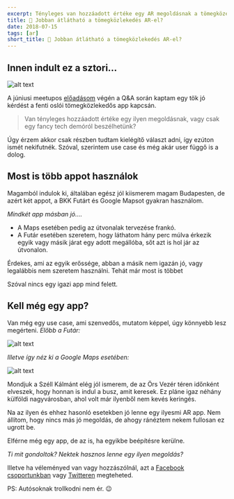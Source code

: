 ```yaml
---
excerpt: Tényleges van hozzáadott értéke egy AR megoldásnak a tömegközelekdéshez, vagy csak egy fancy tech demó az egész?
title: 🚏 Jobban átlátható a tömegközlekedés AR-el?
date: 2018-07-15
tags: [ar]
short_title: 🚏 Jobban átlátható a tömegközlekedés AR-el?
---
```


## Innen indult ez a sztori...

![alt text](https://appcraft.hu/assets/img/ar-pt-01.gif)

A júniusi meetupos [előadásom](http://bit.ly/acm-18-june-vid-03) végén a Q&A során kaptam egy tök jó kérdést a fenti oslói tömegközlekedős app kapcsán.

> Van tényleges hozzáadott értéke egy ilyen megoldásnak, vagy csak egy fancy tech demóról beszélhetünk?

Úgy érzem akkor csak részben tudtam kielégítő választ adni, így ezúton ismét nekifutnék. Szóval, szerintem use case és még akár user függő is a dolog.

## Most is több appot használok

Magamból indulok ki, általában egész jól kiismerem magam Budapesten, de azért két appot, a BKK Futárt és Google Mapsot gyakran használom.

*Mindkét app másban jó....*
- A Maps esetében pedig az útvonalak tervezése frankó.
- A Futár esetében szeretem, hogy láthatom hány perc múlva érkezik egyik vagy másik járat egy adott megállóba, sőt azt is hol jár az útvonalon.

Érdekes, ami az egyik erőssége, abban a másik nem igazán jó, vagy legalábbis nem szeretem használni. Tehát már most is többet

Szóval nincs egy igazi app mind felett.

## Kell még egy app?

Van még egy use case, ami szenvedős, mutatom képpel, úgy könnyebb lesz megérteni. *Előbb a Futár:*

![alt text](https://appcraft.hu/assets/img/ar-pt-02.png)

*Illetve így néz ki a Google Maps esetében:*

![alt text](https://appcraft.hu/assets/img/ar-pt-03.png)

Mondjuk a Széll Kálmánt elég jól ismerem, de az Örs Vezér téren időnként elveszek, hogy honnan is indul a busz, amit keresek. Ez pláne igaz néhány külföldi nagyvárosban, ahol volt már ilyenből nem kevés keringés.

Na az ilyen és ehhez hasonló esetekben jó lenne egy ilyesmi AR app. Nem állítom, hogy nincs más jó megoldás, de ahogy ránéztem nekem fullosan ez ugrott be.

Elférne még egy app, de az is, ha egyikbe beépítésre kerülne.

*Ti mit gondoltok? Nektek hasznos lenne egy ilyen megoldás?*

Illetve ha véleményed van vagy hozzászólnál, azt a [Facebook csoportunkban](http://bit.ly/acfb-ar-pt) vagy [Twitteren](http://bit.ly/actw-ar-pt) megteheted.

PS: Autósoknak trollkodni nem ér. 😉
